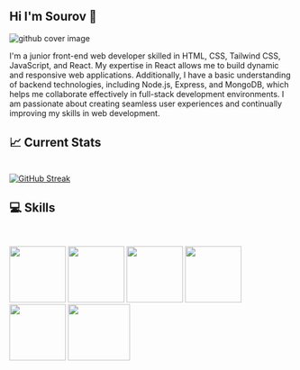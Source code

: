 ## Hi I'm Sourov  :wave:

![github cover image](https://i.ibb.co/TLHg4x3/github-cover.png)

I'm a junior front-end web developer skilled in HTML, CSS, Tailwind CSS, JavaScript, and React. My expertise in React allows me to build dynamic and responsive web applications. Additionally, I have a basic understanding of backend technologies, including Node.js, Express, and MongoDB, which helps me collaborate effectively in full-stack development environments. I am passionate about creating seamless user experiences and continually improving my skills in web development.

## :chart_with_upwards_trend: Current Stats
<br/>
<a href="https://git.io/streak-stats"><img src="https://streak-stats.demolab.com?user=sour0v1&theme=dark" alt="GitHub Streak" /></a>
<br/>

## :computer: Skills
<br/>
<p>
  <img width="100px" height="100px" src="https://i.ibb.co/Q9VGYVX/html-logo.png"/>
  <img width="100px" height="100px" src="https://i.ibb.co/YBphLHV/css-logo.png"/>
  <img width="100px" height="100px" src="https://i.ibb.co/pypzwHb/tailwind-logo.png"/>
  <img width="100px" height="100px" src="https://i.ibb.co/CHfrfDp/js-logo.png"/>
  <img width="100px" height="100px" src="https://i.ibb.co/9Tj573T/react-logo.webp"/>
  <img width="110px" height="100px" src="https://i.ibb.co/fNCjRqn/firebase-logo.webp"/>
</p>
